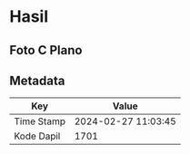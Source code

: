 # Hasil

## Foto C Plano


## Metadata

| Key        | Value               |
| ---------- | ------------------- |
| Time Stamp | 2024-02-27 11:03:45 |
| Kode Dapil | 1701                |



